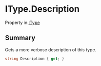 # IType.Description

Property in [IType](/api/csharp/yarn.itype.md)

## Summary


Gets a more verbose description of this type.


```csharp
string Description { get; }
```

